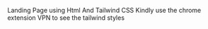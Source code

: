 Landing Page using Html And Tailwind CSS
Kindly use the chrome extension VPN to see the tailwind styles